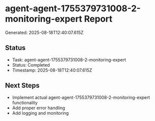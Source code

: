 # agent-agent-1755379731008-2-monitoring-expert Report

Generated: 2025-08-18T12:40:07.615Z

## Status
- Task: agent-agent-1755379731008-2-monitoring-expert
- Status: Completed
- Timestamp: 2025-08-18T12:40:07.615Z

## Next Steps
- Implement actual agent-agent-1755379731008-2-monitoring-expert functionality
- Add proper error handling
- Add logging and monitoring
